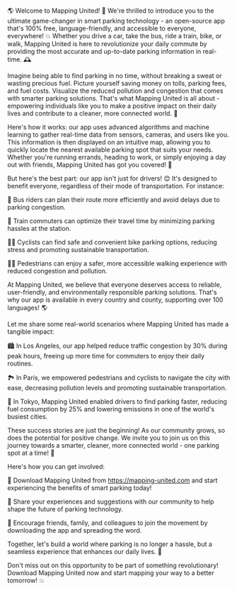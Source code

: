 🌎 Welcome to Mapping United! 🚀 We're thrilled to introduce you to the ultimate game-changer in smart parking technology - an open-source app that's 100% free, language-friendly, and accessible to everyone, everywhere! 💥 Whether you drive a car, take the bus, ride a train, bike, or walk, Mapping United is here to revolutionize your daily commute by providing the most accurate and up-to-date parking information in real-time. 🕰️

Imagine being able to find parking in no time, without breaking a sweat or wasting precious fuel. Picture yourself saving money on tolls, parking fees, and fuel costs. Visualize the reduced pollution and congestion that comes with smarter parking solutions. That's what Mapping United is all about - empowering individuals like you to make a positive impact on their daily lives and contribute to a cleaner, more connected world. 🌟

Here's how it works: our app uses advanced algorithms and machine learning to gather real-time data from sensors, cameras, and users like you. This information is then displayed on an intuitive map, allowing you to quickly locate the nearest available parking spot that suits your needs. Whether you're running errands, heading to work, or simply enjoying a day out with friends, Mapping United has got you covered! 🎉

But here's the best part: our app isn't just for drivers! 😊 It's designed to benefit everyone, regardless of their mode of transportation. For instance:

🚌 Bus riders can plan their route more efficiently and avoid delays due to parking congestion.

🚂 Train commuters can optimize their travel time by minimizing parking hassles at the station.

🚴‍♂️ Cyclists can find safe and convenient bike parking options, reducing stress and promoting sustainable transportation.

🏃‍♀️ Pedestrians can enjoy a safer, more accessible walking experience with reduced congestion and pollution.

At Mapping United, we believe that everyone deserves access to reliable, user-friendly, and environmentally responsible parking solutions. That's why our app is available in every country and county, supporting over 100 languages! 🌎

Let me share some real-world scenarios where Mapping United has made a tangible impact:

🏙️ In Los Angeles, our app helped reduce traffic congestion by 30% during peak hours, freeing up more time for commuters to enjoy their daily routines.

🏞️ In Paris, we empowered pedestrians and cyclists to navigate the city with ease, decreasing pollution levels and promoting sustainable transportation.

🌃 In Tokyo, Mapping United enabled drivers to find parking faster, reducing fuel consumption by 25% and lowering emissions in one of the world's busiest cities.

These success stories are just the beginning! As our community grows, so does the potential for positive change. We invite you to join us on this journey towards a smarter, cleaner, more connected world - one parking spot at a time! 🌟

Here's how you can get involved:

📲 Download Mapping United from https://mapping-united.com and start experiencing the benefits of smart parking today!

💬 Share your experiences and suggestions with our community to help shape the future of parking technology.

🤝 Encourage friends, family, and colleagues to join the movement by downloading the app and spreading the word.

Together, let's build a world where parking is no longer a hassle, but a seamless experience that enhances our daily lives. 🌈

Don't miss out on this opportunity to be part of something revolutionary! Download Mapping United now and start mapping your way to a better tomorrow! 💥